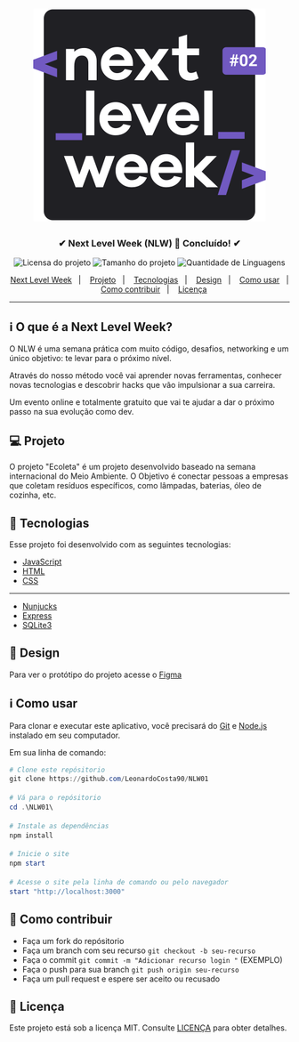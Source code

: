 <h1 align="center">
  <img src=".github/logo.svg" alt="Logo da Next Level Week">
</h1>

<h3 align="center">
  <strong>✔ Next Level Week (NLW) 🚀 Concluído! ✔</strong>
</h3>

<p align="center">
  <img src="https://img.shields.io/github/license/LeonardoCosta90/Ecoleta?color=7159C1&style=for-the-badge" alt="Licensa do projeto">

  <img src="https://img.shields.io/github/repo-size/LeonardoCosta90/Ecoleta?color=7159C1&style=for-the-badge" alt="Tamanho do projeto">

  <img src="https://img.shields.io/github/languages/count/LeonardoCosta90/Ecoleta?color=7159C1&style=for-the-badge" alt="Quantidade de Linguagens">
</p>

<p align="center">
  <a href="#ℹ-o-que-é-a-next-level-week">Next Level Week</a>&nbsp;&nbsp;&nbsp;|&nbsp;&nbsp;&nbsp;
  <a href="#-projeto">Projeto</a>&nbsp;&nbsp;&nbsp;|&nbsp;&nbsp;&nbsp;
  <a href="#-tecnologias">Tecnologias</a>&nbsp;&nbsp;&nbsp;|&nbsp;&nbsp;&nbsp;
  <a href="#-design">Design</a>&nbsp;&nbsp;&nbsp;|&nbsp;&nbsp;&nbsp;
  <a href="#ℹ-como-usar">Como usar</a>&nbsp;&nbsp;&nbsp;|&nbsp;&nbsp;&nbsp;
  <a href="#-como-contribuir">Como contribuir</a>&nbsp;&nbsp;&nbsp;|&nbsp;&nbsp;&nbsp;
  <a href="#-licença">Licença</a>
</p>

---

## ℹ O que é a Next Level Week?

O NLW é uma semana prática com muito código, desafios, networking e um único objetivo: te levar para o próximo nível.

Através do nosso método você vai aprender novas ferramentas, conhecer novas tecnologias e descobrir hacks que vão impulsionar a sua carreira.

Um evento online e totalmente gratuito que vai te ajudar a dar o próximo passo na sua evolução como dev.

## 💻 Projeto

O projeto "Ecoleta" é um projeto desenvolvido baseado na semana internacional do Meio Ambiente. O Objetivo é conectar pessoas a empresas que coletam resíduos específicos, como lâmpadas, baterias, óleo de cozinha, etc.

## 🚀 Tecnologias

Esse projeto foi desenvolvido com as seguintes tecnologias:

- [JavaScript](https://pt.wikipedia.org/wiki/JavaScript)
- [HTML](https://pt.wikipedia.org/wiki/HTML)
- [CSS](https://pt.wikipedia.org/wiki/Cascading_Style_Sheets)

---

- [Nunjucks](https://mozilla.github.io/nunjucks/)
- [Express](https://expressjs.com/pt-br/)
- [SQLite3](https://www.sqlite.org/index.html)

## 🎨 Design

Para ver o protótipo do projeto acesse o [Figma](https://www.figma.com/file/0Me543M2b8KNyOHgQ4FlEH/Ecoleta-(Starter)-(Copy)?node-id=136%3A546)

## ℹ Como usar

Para clonar e executar este aplicativo, você precisará do [Git](https://git-scm.com) e [Node.js](https://nodejs.org/pt-br/) instalado em seu computador.

Em sua linha de comando:

```powershell
# Clone este repósitorio
git clone https://github.com/LeonardoCosta90/NLW01

# Vá para o repósitorio
cd .\NLW01\

# Instale as dependências
npm install

# Inicie o site
npm start

# Acesse o site pela linha de comando ou pelo navegador
start "http://localhost:3000"
```

## 🤔 Como contribuir

- Faça um fork do repósitorio
- Faça um branch com seu recurso `git checkout -b seu-recurso`
- Faça o commit `git commit -m "Adicionar recurso login "` (EXEMPLO)
- Faça o push para sua branch `git push origin seu-recurso`
- Faça um pull request e espere ser aceito ou recusado

## 📝 Licença

Este projeto está sob a licença MIT. Consulte [LICENÇA](https://github.com/LeonardoCosta90/NLW01/blob/master/LICENSE) para obter detalhes.
